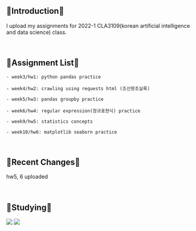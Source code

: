   :apple:**Introduction**:apple:
  -------------
  I upload my assignments for 2022-1 CLA3109(korean artificial intelligence and data science) class.
  
  <br/>
  
  :green_apple:**Assignment List**:green_apple:
  -----------------
  ```
  - week3/hw1: python pandas practice
  
  - week4/hw2: crawling using requests html (조선왕조실록)
  
  - week5/hw3: pandas groupby practice
  
  - week6/hw4: regular expression(정규표현식) practice
  
  - week9/hw5: statistics concepts
  
  - week10/hw6: matplotlib seaborn practice
  ```
  
  <br/>
  
  :orange:**Recent Changes**:orange:
  ---------
  hw5, 6 uploaded

  <br/>
  
  :lemon:**Studying**:lemon:
  ----------
 <img src="https://img.shields.io/badge/Python-3776AB?style=flat&logo=Python&logoColor=white"/> <img src="https://img.shields.io/badge/C-A8B9CC?style=flat&logo=C&logoColor=white"/>
